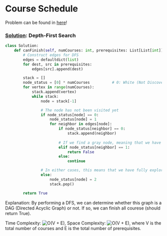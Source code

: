 # Course Schedule

Problem can be found in [here](https://leetcode.com/problems/course-schedule)!

### [Solution](/Graph/207-CourseSchedule/solution.py): Depth-First Search

```python
class Solution:
    def canFinish(self, numCourses: int, prerequisites: List[List[int]]) -> bool:
        # Construct edges for DFS
        edges = defaultdict(list)
        for dest, src in prerequisites:
            edges[src].append(dest)

        stack = []
        node_status = [0] * numCourses          # 0: White (Not Discovered Yet), 1: Gray (Being Explored), 2: Black (Explored)
        for vertex in range(numCourses):
            stack.append(vertex)
            while stack:
                node = stack[-1]

                # The node has not been visited yet
                if node_status[node] == 0:
                    node_status[node] = 1
                    for neighbor in edges[node]:
                        if node_status[neighbor] == 0:
                            stack.append(neighbor)
                        
                        # If we find a gray node, meaning that we have visited this node twice i.e. we find a cycle!
                        elif node_status[neighbor] == 1:    
                            return False
                        else:
                            continue

                # In either cases, this means that we have fully explored the node. So, just simply pop the node out.
                else:
                    node_status[node] = 2
                    stack.pop()

        return True
```

Explanation: By performing a DFS, we can determine whether this graph is a DAG (Directed Acyclic Graph) or not. If so, we can finish all courese (should return True).

Time Complexity: ![O(V + E)](<https://latex.codecogs.com/svg.image?\inline&space;O(V + E)>), Space Complexity: ![O(V + E)](<https://latex.codecogs.com/svg.image?\inline&space;O(V + E)>), where V is the total number of courses and E is the total number of prerequisites.
